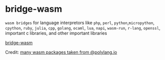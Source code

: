 # bridge-wasm
`wasm bridges` for language interpretors like `php`, `perl`, `python`,`micropython`, `cpython`, `ruby`, `julia`, `cpp`, `golang`, `ocaml`, `lua`, `napi`, `wasm-run`, `r-lang`, `openssl`, important c libraries, and other important libraries

[bridge-wasm](./docs/bridge-wasm.jpeg)

Credit: [many wasm packages taken from @polylang.io](https://github.com/chris-koch-penn/polylang.io/tree/master/wasm)

